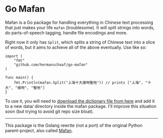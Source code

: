 Go Mafan
============

Mafan is a Go package for handling everything in Chinese text processing that just makes your life `mafan` (troublesome). It will split strings into words, do parts-of-speech tagging, handle file encodings and more.

Right now it only has `Split`, which splits a string of Chinese text into a slice of words, but it aims to achieve all of the above eventually. Use like so:

    import (
    	"fmt"
    	"github.com/hermanschaaf/go-mafan"
    )

    func main() {
    	fmt.Println(mafan.Split("上海十大接吻聖地")) // prints ["上海", "十大", "接吻", "聖地"]
    }
    
To use it, you will need to [download the dictionary file from here](https://github.com/fxsjy/jieba/blob/master/extra_dict/dict.txt.big) and add it to a new data/ directory inside the mafan package. I'll improve this situation soon (but trying to avoid git repo size bloat).

************

This package is the Golang rewrite (not a port) of the original Python parent-project, also called [Mafan](http://github.com/hermanschaaf/mafan).
